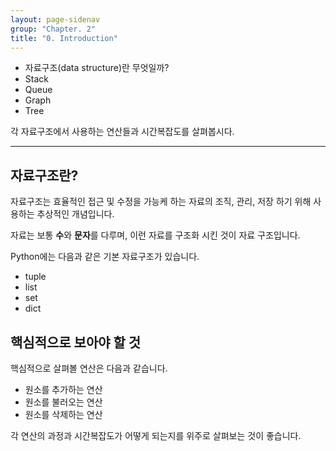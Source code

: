 ```yaml
---
layout: page-sidenav
group: "Chapter. 2"
title: "0. Introduction"
---
```


- 자료구조(data structure)란 무엇일까?
- Stack
- Queue
- Graph
- Tree

각 자료구조에서 사용하는 연산들과 시간복잡도를 살펴봅시다.

---

## 자료구조란?

자료구조는 효율적인 접근 및 수정을 가능케 하는 자료의 조직, 관리, 저장 하기 위해 사용하는 추상적인 개념입니다.

자료는 보통 **수**와 **문자**를 다루며, 이런 자료를 구조화 시킨 것이 자료 구조입니다.

Python에는 다음과 같은 기본 자료구조가 있습니다.

- tuple 
- list
- set
- dict

## 핵심적으로 보아야 할 것

핵심적으로 살펴볼 연산은 다음과 같습니다.

- 원소를 추가하는 연산
- 원소를 불러오는 연산
- 원소를 삭제하는 연산

각 연산의 과정과 시간복잡도가 어떻게 되는지를 위주로 살펴보는 것이 좋습니다.